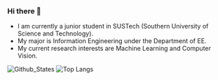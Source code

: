 ### Hi there 👋

<!--
**Tangent-H/Tangent-H** is a ✨ _special_ ✨ repository because its `README.md` (this file) appears on your GitHub profile.

Here are some ideas to get you started:

- 🔭 I’m currently working on ...
- 🌱 I’m currently learning ...
- 👯 I’m looking to collaborate on ...
- 🤔 I’m looking for help with ...
- 💬 Ask me about ...
- 📫 How to reach me: ...
- 😄 Pronouns: ...
- ⚡ Fun fact: ...
-->
- I am currently a junior student in SUSTech (Southern University of Science and Technology).
- My major is Information Engineering under the Department of EE.
- My current research interests are Machine Learning and Computer Vision.

![Github_States](https://github-readme-stats-rosy-kappa.vercel.app/api?username=Tangent-H&count_private=true&hide_border=true) ![Top Langs](https://github-readme-stats-rosy-kappa.vercel.app/api/top-langs/?username=Tangent-H&layout=donut&hide_border=true&exclude_repo=vercel_repo,RM2023_Energy_Mechanism,dvgl&hide=javascript,html,scss,jupyter_notebook)

